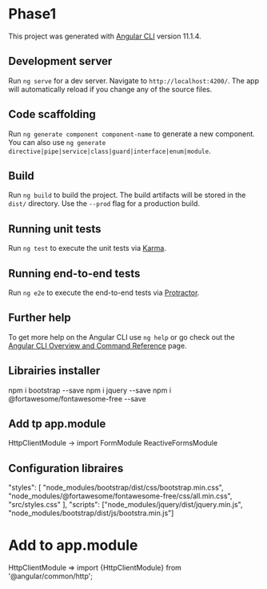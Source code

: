 # Phase1

This project was generated with [Angular CLI](https://github.com/angular/angular-cli) version 11.1.4.

## Development server

Run `ng serve` for a dev server. Navigate to `http://localhost:4200/`. The app will automatically reload if you change any of the source files.

## Code scaffolding

Run `ng generate component component-name` to generate a new component. You can also use `ng generate directive|pipe|service|class|guard|interface|enum|module`.

## Build

Run `ng build` to build the project. The build artifacts will be stored in the `dist/` directory. Use the `--prod` flag for a production build.

## Running unit tests

Run `ng test` to execute the unit tests via [Karma](https://karma-runner.github.io).

## Running end-to-end tests

Run `ng e2e` to execute the end-to-end tests via [Protractor](http://www.protractortest.org/).

## Further help

To get more help on the Angular CLI use `ng help` or go check out the [Angular CLI Overview and Command Reference](https://angular.io/cli) page.

## Librairies installer

npm i bootstrap --save
npm i jquery --save
npm i @fortawesome/fontawesome-free --save

## Add tp app.module

HttpClientModule -> import 
FormModule
ReactiveFormsModule

## Configuration libraires

 "styles": [
              "node_modules/bootstrap/dist/css/bootstrap.min.css",
              "node_modules/@fortawesome/fontawesome-free/css/all.min.css",
              "src/styles.css"
            ],
            "scripts": ["node_modules/jquery/dist/jquery.min.js",
              "node_modules/bootstrap/dist/js/bootstra.min.js"]


# Add to app.module

HttpClientModule => import {HttpClientModule} from '@angular/common/http';